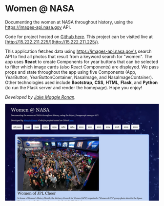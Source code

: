 # Women @ NASA

Documenting the women at NASA throughout history, using the https://images-api.nasa.gov API.  

Code for project hosted on [Github here](https://github.com/maggieee/women-at-NASA/). This project can be visited live at [http://15.222.211.225/](http://15.222.211.225/). 

This application fetches data using https://images-api.nasa.gov's search API to find all photos that result from a keyword search for "women". The app uses **React** to create Components for year buttons that can be selected to filter which image cards (also React Components) are displayed. We pass props and state throughout the app using five Components (App, YearButton, YearButtonContainer, NasaImage, and NasaImageContainer). Other technologies used include **Bootstrap**, **CSS**, **HTML**, **Flask**, and **Python** (to run the Flask server and render the homepage). Hope you enjoy!

*Developed by [Jake Maggie Ronan](https://www.linkedin.com/in/maggie-ronan/).*

![Screenshot of Women @ NASA app!](/static/images/women-at-NASA-screenshot.png "Women @ NASA Screenshot")


